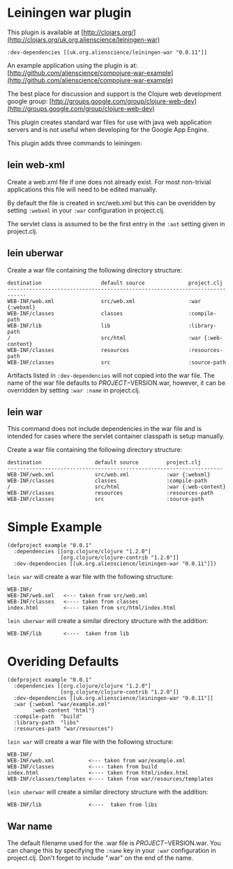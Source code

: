Leiningen war plugin
====================

This plugin is available at [http://clojars.org/](http://clojars.org/uk.org.alienscience/leiningen-war)

    :dev-dependencies [[uk.org.alienscience/leiningen-war "0.0.11"]]

An example application using the plugin is at: [http://github.com/alienscience/compojure-war-example](http://github.com/alienscience/compojure-war-example)

The best place for discussion and support is the Clojure web development google group: [http://groups.google.com/group/clojure-web-dev](http://groups.google.com/group/clojure-web-dev)

This plugin creates standard war files for use with java web application servers 
and is not useful when developing for the Google App Engine. 

This plugin adds three commands to leiningen:

lein web-xml
------------

Create a web.xml file if one does not already exist. For most non-trivial
applications this file will need to be edited manually.

By default the file is created in src/web.xml but this can be overidden
by setting `:webxml` in your `:war` configuration in project.clj.

The servlet class is assumed to be the first entry in the
`:aot` setting given in project.clj.

lein uberwar
------------

Create a war file containing the following directory structure:

    destination                   default source              project.clj 
    ----------------------------------------------------------------------------        
    WEB-INF/web.xml               src/web.xml                 :war {:webxml}
    WEB-INF/classes               classes                     :compile-path 
    WEB-INF/lib                   lib                         :library-path
    /                             src/html                    :war {:web-content}
    WEB-INF/classes               resources                   :resources-path
    WEB-INF/classes               src                         :source-path

Artifacts listed in `:dev-dependencies` will not copied into the war file. The name
of the war file defaults to $PROJECT-$VERSION.war, however, it can be overridden
by setting `:war :name` in project.clj.

lein war
--------

This command does not include dependencies in the war file and is intended for cases
where the servlet container classpath is setup manually.

Create a war file containing the following directory structure:

    destination                 default source         project.clj 
    ---------------------------------------------------------------------        
    WEB-INF/web.xml             src/web.xml            :war {:webxml}
    WEB-INF/classes             classes                :compile-path 
    /                           src/html               :war {:web-content}
    WEB-INF/classes             resources              :resources-path
    WEB-INF/classes             src                    :source-path

Simple Example
==============

    (defproject example "0.0.1"
      :dependencies [[org.clojure/clojure "1.2.0"]
                     [org.clojure/clojure-contrib "1.2.0"]]
      :dev-dependencies [[uk.org.alienscience/leiningen-war "0.0.11"]])

`lein war` will create a war file with the following structure:

    WEB-INF/
    WEB-INF/web.xml   <--- taken from src/web.xml
    WEB-INF/classes   <---- taken from classes
    index.html        <---- taken from src/html/index.html

`lein uberwar` will create a similar directory structure with the addition:

    WEB-INF/lib       <----  taken from lib

Overiding Defaults
==================
    
    (defproject example "0.0.1"
      :dependencies [[org.clojure/clojure "1.2.0"]
                     [org.clojure/clojure-contrib "1.2.0"]]
      :dev-dependencies [[uk.org.alienscience/leiningen-war "0.0.11"]]
      :war {:webxml "war/example.xml"
            :web-content "html"}
      :compile-path  "build"
      :library-path  "libs"
      :resources-path "war/resources")

`lein war` will create a war file with the following structure:

    WEB-INF/
    WEB-INF/web.xml           <--- taken from war/example.xml
    WEB-INF/classes           <---- taken from build
    index.html                <---- taken from html/index.html
    WEB-INF/classes/templates <---- taken from war/resources/templates

`lein uberwar` will create a similar directory structure with the addition:

    WEB-INF/lib               <----  taken from libs

War name
--------

The default filename used for the .war file is $PROJECT-$VERSION.war.  You can change this
by specifying the `:name` key in your `:war` configuration in project.clj.  Don't forget to
include ".war" on the end of the name.
